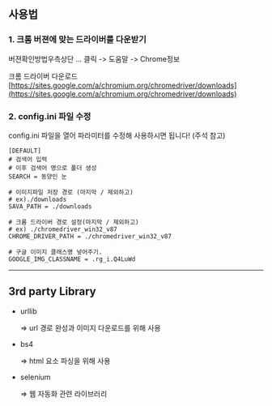 ## **사용법**

### **1. 크롬 버젼에 맞는 드라이버를 다운받기**

버젼확인방법우측상단 ... 클릭 -> 도움말 -> Chrome정보

크롬 드라이버 다운로드[https://sites.google.com/a/chromium.org/chromedriver/downloads](https://sites.google.com/a/chromium.org/chromedriver/downloads)

### **2. config.ini 파일 수정**

config.ini 파일을 열어 파라미터를 수정해 사용하시면 됩니다! (주석 참고)

```
[DEFAULT]
# 검색어 입력
# 이후 검색어 명으로 폴더 생성
SEARCH = 동양인 눈

# 이미지파일 저장 경로 (마지막 / 제외하고)
# ex)./downloads
SAVA_PATH = ./downloads

# 크롬 드라이버 경로 설정(마지막 / 제외하고)
# ex) ./chromedriver_win32_v87
CHROME_DRIVER_PATH = ./chromedriver_win32_v87

# 구글 이미지 클래스명 넣어주기.
GOOGLE_IMG_CLASSNAME = .rg_i.Q4LuWd
```

---

## **3rd party Library**

- urllib
    
    ⇒ url 경로 완성과 이미지 다운로드를 위해 사용
    
- bs4
    
    ⇒ html 요소 파싱을 위해 사용
    
- selenium
    
    ⇒ 웹 자동화 관련 라이브러리
